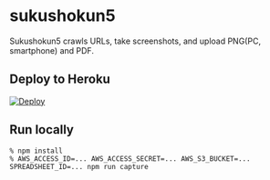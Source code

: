 # sukushokun5

Sukushokun5 crawls URLs, take screenshots, and upload PNG(PC, smartphone) and PDF.

## Deploy to Heroku

[![Deploy](https://www.herokucdn.com/deploy/button.svg)](https://heroku.com/deploy?template=https://github.com/hitode909/sukushokun5/tree/master)

## Run locally

```
% npm install
% AWS_ACCESS_ID=... AWS_ACCESS_SECRET=... AWS_S3_BUCKET=... SPREADSHEET_ID=... npm run capture
```
